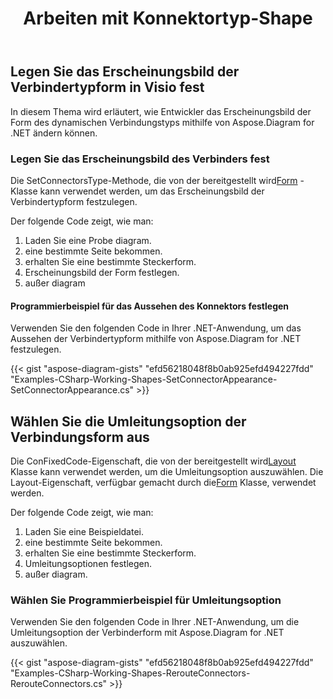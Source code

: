 ﻿---
title: Arbeiten mit Konnektortyp-Shape
type: docs
weight: 70
url: /de/net/working-with-connector-type-shape/
description: In diesem Abschnitt wird erläutert, wie Sie die Steckerdarstellung mit Aspose.Diagram festlegen.
---
## **Legen Sie das Erscheinungsbild der Verbindertypform in Visio fest**
In diesem Thema wird erläutert, wie Entwickler das Erscheinungsbild der Form des dynamischen Verbindungstyps mithilfe von Aspose.Diagram for .NET ändern können.
### **Legen Sie das Erscheinungsbild des Verbinders fest**
 Die SetConnectorsType-Methode, die von der bereitgestellt wird[Form](http://www.aspose.com/api/net/diagram/aspose.diagram/shape) -Klasse kann verwendet werden, um das Erscheinungsbild der Verbindertypform festzulegen.

Der folgende Code zeigt, wie man:

1. Laden Sie eine Probe diagram.
1. eine bestimmte Seite bekommen.
1. erhalten Sie eine bestimmte Steckerform.
1. Erscheinungsbild der Form festlegen.
1. außer diagram
#### **Programmierbeispiel für das Aussehen des Konnektors festlegen**
Verwenden Sie den folgenden Code in Ihrer .NET-Anwendung, um das Aussehen der Verbindertypform mithilfe von Aspose.Diagram for .NET festzulegen.

{{< gist "aspose-diagram-gists" "efd56218048f8b0ab925efd494227fdd" "Examples-CSharp-Working-Shapes-SetConnectorAppearance-SetConnectorAppearance.cs" >}}
## **Wählen Sie die Umleitungsoption der Verbindungsform aus**
 Die ConFixedCode-Eigenschaft, die von der bereitgestellt wird[Layout](http://www.aspose.com/api/net/diagram/aspose.diagram/layout) Klasse kann verwendet werden, um die Umleitungsoption auszuwählen. Die Layout-Eigenschaft, verfügbar gemacht durch die[Form](http://www.aspose.com/api/net/diagram/aspose.diagram/shape) Klasse, verwendet werden.

Der folgende Code zeigt, wie man:

1. Laden Sie eine Beispieldatei.
1. eine bestimmte Seite bekommen.
1. erhalten Sie eine bestimmte Steckerform.
1. Umleitungsoptionen festlegen.
1. außer diagram.
### **Wählen Sie Programmierbeispiel für Umleitungsoption**
Verwenden Sie den folgenden Code in Ihrer .NET-Anwendung, um die Umleitungsoption der Verbinderform mit Aspose.Diagram for .NET auszuwählen.

{{< gist "aspose-diagram-gists" "efd56218048f8b0ab925efd494227fdd" "Examples-CSharp-Working-Shapes-RerouteConnectors-RerouteConnectors.cs" >}}
